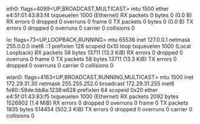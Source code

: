eth0: flags=4099<UP,BROADCAST,MULTICAST>  mtu 1500
        ether e4:5f:01:43:83:f4  txqueuelen 1000  (Ethernet)
        RX packets 0  bytes 0 (0.0 B)
        RX errors 0  dropped 0  overruns 0  frame 0
        TX packets 0  bytes 0 (0.0 B)
        TX errors 0  dropped 0 overruns 0  carrier 0  collisions 0

lo: flags=73<UP,LOOPBACK,RUNNING>  mtu 65536
        inet 127.0.0.1  netmask 255.0.0.0
        inet6 ::1  prefixlen 128  scopeid 0x10<host>
        loop  txqueuelen 1000  (Local Loopback)
        RX packets 58  bytes 13711 (13.3 KiB)
        RX errors 0  dropped 0  overruns 0  frame 0
        TX packets 58  bytes 13711 (13.3 KiB)
        TX errors 0  dropped 0 overruns 0  carrier 0  collisions 0

wlan0: flags=4163<UP,BROADCAST,RUNNING,MULTICAST>  mtu 1500
        inet 172.29.31.30  netmask 255.255.252.0  broadcast 172.29.31.255
        inet6 fe80::58de:bb8a:1238:e628  prefixlen 64  scopeid 0x20<link>
        ether e4:5f:01:43:83:f5  txqueuelen 1000  (Ethernet)
        RX packets 2092  bytes 1526902 (1.4 MiB)
        RX errors 0  dropped 0  overruns 0  frame 0
        TX packets 1835  bytes 514454 (502.3 KiB)
        TX errors 0  dropped 0 overruns 0  carrier 0  collisions 0

